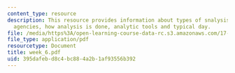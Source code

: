 ```yaml
---
content_type: resource
description: This resource provides information about types of snalysis, major analytic
  agencies, how analysis is done, analytic tools and typical day.
file: /media/https%3A/open-learning-course-data-rc.s3.amazonaws.com/17-908-reading-seminar-in-social-science-intelligence-and-national-security-fall-2005/395dafebd8c4bc884a2b1af93556b392_week_6.pdf
file_type: application/pdf
resourcetype: Document
title: week_6.pdf
uid: 395dafeb-d8c4-bc88-4a2b-1af93556b392
---
```

